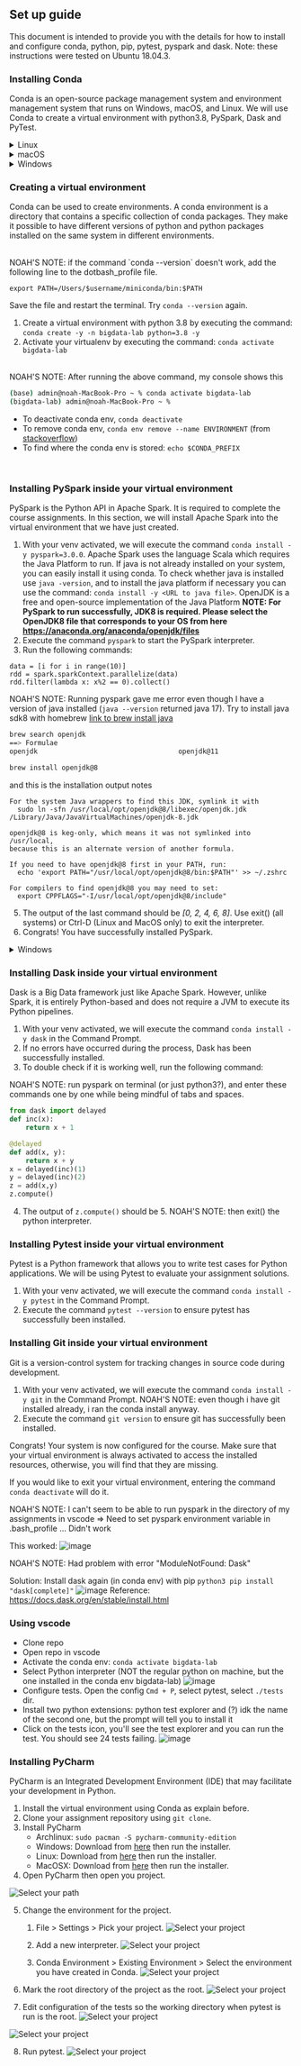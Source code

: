 ## Set up guide

This document is intended to provide you with the details for how to install and
configure conda, python, pip, pytest, pyspark and dask.
Note: these instructions were tested on Ubuntu 18.04.3.


### Installing Conda

Conda is an open-source package management system and environment management system that runs on
Windows, macOS, and Linux. We will use Conda to create a virtual environment with python3.8,
PySpark, Dask and PyTest.

<details>
<summary>Linux</summary>

1. Download Miniconda for Linux by executing the following command:
   Note: Use `curl -O` if `wget` is not installed on your system.

```
    wget https://repo.anaconda.com/miniconda/Miniconda3-latest-Linux-$(uname -i).sh
```
2. Grant execution rights to the installer with the command
   `chmod +x Miniconda3-latest-Linux-$(uname -i).sh`.
3. Execute the installer by executing the command `./Miniconda3-latest-Linux-$(uname -i).sh`. 
   Press ENTER and scroll through the license agreement by pressing SPACE. If you accept the
   license agreement type `yes` and press ENTER. Enter the path where you want to install anaconda
   on your computer (for example `~/.condainstallation`). Finally, type `yes` to let the installer
   initialize conda.
4. Open a new terminal or reinitialize your shell with the command `source ~/.bashrc`.
5. To prevent conda from activating the default environment whenever you open a shell, use the
   following command: `conda config --set auto_activate_base false`.
6. Execute the command `conda update -y -n base -c defaults conda` to update conda to its latest
   version.
7. Congrats! You have successfully installed conda.

</details>

<details>
<summary>macOS</summary>

1. Download Miniconda for Linux by executing the following command:
   Note: Use `curl -O` if `wget` is not installed on your system.
	
	NOAH'S NOTE: run the command `brew install wget`

```
    wget https://repo.anaconda.com/miniconda/Miniconda3-latest-MacOSX-$(uname -m).sh
```
2. Grant execution rights to the installer with the command
   `chmod +x Miniconda3-latest-MacOSX-$(uname -m).sh`.
3. Execute the installer by executing the command `./Miniconda3-latest-MacOSX-$(uname -i).sh`. 
	
</br></br> NOAH'S NOTE: This didn't work for me, so (assuming that miniconda was installed in root dir, which you can check in the installation output of step 1) I ran `./Miniconda3-latest-MacOSX-x86_64.sh`, or whatever name it has, just run `ls` to find the exact file name </br></br>

   Press ENTER and scroll through the license agreement by pressing SPACE. If you accept the
   license agreement type `yes` and press ENTER. Enter the path where you want to install anaconda
   on your computer (for example `~/.condainstallation`). 
   
   </br></br> NOAH'S NOTE: For me, it installed in `Miniconda3 will now be installed into this location:
/Users/admin/miniconda3`</br></br>
   
   Finally, type `yes` to let the installer
   initialize conda.
4. Open a new terminal.
5. To prevent conda from activating the default environment whenever you open a shell, use the
   following command: `conda config --set auto_activate_base false`.
6. Execute the command `conda update -y -n base -c defaults conda` to update conda to its latest
   version.
7. Congrats! You have successfully installed conda.

</details>

<details>
<summary>Windows</summary>

1. Download Miniconda (Python 3.7 version) from this webpage:
   `https://docs.conda.io/en/latest/miniconda.html`
2. Execute the installer and follow instructions
![Anaconda Installer](alternatives/figures/anaconda-installer.JPG)
3. Access your Start Menu and search for the Anaconda Prompt
![Anaconda Command Prompt](alternatives/figures/anaconda-prompt.png)
4. Execute the command `conda update -y -n base -c defaults conda` inside the Anaconda Prompt to
   update conda to its latest version.
5. Congrats! You have successfully installed conda.
</details>

### Creating a virtual environment

Conda can be used to create environments. A conda environment is a directory that contains a
specific collection of conda packages. They make it possible to have different versions of python
and python packages installed on the same system in different environments.

</br>
NOAH'S NOTE: if the command `conda --version` doesn't work, add the following line to the dotbash_profile file.

```
export PATH=/Users/$username/miniconda/bin:$PATH
```

Save the file and restart the terminal. Try `conda --version` again.
</br>

1. Create a virtual environment with python 3.8 by executing the command: 
   `conda create -y -n bigdata-lab python=3.8 -y`
2. Activate your virtualenv by executing the command: `conda activate bigdata-lab`

</br> NOAH'S NOTE: After running the above command, my console shows this
```zsh
(base) admin@noah-MacBook-Pro ~ % conda activate bigdata-lab
(bigdata-lab) admin@noah-MacBook-Pro ~ % 
```
- To deactivate conda env, `conda deactivate`
- To remove conda env, `conda env remove --name ENVIRONMENT` (from [stackoverflow](https://stackoverflow.com/questions/49127834/removing-conda-environment))
- To find where the conda env is stored: `echo $CONDA_PREFIX`
</br>


### Installing PySpark inside your virtual environment

PySpark is the Python API in Apache Spark. It is required to complete the course assignments.
In this section, we will install Apache Spark into the virtual environment that we
have just created.

1. With your venv activated, we will execute the command `conda install -y pyspark=3.0.0`.
   Apache Spark uses the language Scala which requires the Java Platform to run. If java is not
   already installed on your system, you can easily install it using conda.
   To check whether java is installed use `java -version`, and to install the java platform if
   necessary you can use the command: `conda install -y <URL to java file>`.
   OpenJDK is a free and open-source implementation of the Java Platform
   **NOTE: For PySpark to run successfully, JDK8 is required. Please select the OpenJDK8 file that corresponds to
   your OS from here https://anaconda.org/anaconda/openjdk/files**
3. Execute the command `pyspark` to start the PySpark interpreter.
4. Run the following commands:

```
data = [i for i in range(10)]
rdd = spark.sparkContext.parallelize(data)
rdd.filter(lambda x: x%2 == 0).collect()
```

NOAH'S NOTE: Running pyspark gave me error even though I have a version of java installed (`java --version` returned java 17). Try to install java sdk8 with homebrew [link to brew install java](https://mkyong.com/java/how-to-install-java-on-mac-osx/#homebrew-install-java-8-on-macos)
```bash
brew search openjdk
==> Formulae
openjdk                                   openjdk@11                                  openjdk@8  
```
```bash
brew install openjdk@8
```
and this is the installation output notes
```
For the system Java wrappers to find this JDK, symlink it with
  sudo ln -sfn /usr/local/opt/openjdk@8/libexec/openjdk.jdk /Library/Java/JavaVirtualMachines/openjdk-8.jdk

openjdk@8 is keg-only, which means it was not symlinked into /usr/local,
because this is an alternate version of another formula.

If you need to have openjdk@8 first in your PATH, run:
  echo 'export PATH="/usr/local/opt/openjdk@8/bin:$PATH"' >> ~/.zshrc

For compilers to find openjdk@8 you may need to set:
  export CPPFLAGS="-I/usr/local/opt/openjdk@8/include"
```


5. The output of the last command should be *[0, 2, 4, 6, 8]*.
   Use exit() (all systems) or Ctrl-D (Linux and MacOS only) to exit the interpreter.
6. Congrats! You have successfully installed PySpark.

<details>
<summary>Windows</summary>

1. You have just installed PySpark, however, you may observe bugs if you try to access the PySpark interpreter.
![PySpark winutils bugs](figures/windows/pyspark-bugs.JPG)
2. Download winutils.exe from [here](http://public-repo-1.hortonworks.com/hdp-win-alpha/winutils.exe)
3. Create a winutils folder to copy the executable to it (e.g. `C:\Users\umroot\AppData\Local\Programs\Hadoop\bin\winutils.exe`)
4. Create a new environment variable and name it `HADOOP_HOME`. Set the variable value to the path of the `Hadoop` directory.
Note: If you don't know how to set environment variables, see these steps.
![Setting Hadoop Home](figures/windows/setting-hadoop-home.JPG)

    - Start menu
    - Control Panel
    - User Accounts
    - Change my environment variables (last option on the lefthand-side menu or search "Edit environment variables")
    - Click on `New...` under `User variables for <your username>`
    ![Environment variables window](figures/windows/environmentvars.JPG)
    - Set variable name to `HADOOP_HOME` and variable value to the path of the `Hadoop` directory. 
    - Press OK on both screens to finalize the changes.
</details>

### Installing Dask inside your virtual environment

Dask is a Big Data framework just like Apache Spark. However, unlike Spark, it is
entirely Python-based and does not require a JVM to execute its Python pipelines.

1. With your venv activated, we will execute the command `conda install -y dask` in the Command
   Prompt.
2. If no errors have occurred during the process, Dask has been successfully installed.
3. To double check if it is working well, run the following command:

NOAH'S NOTE: run pyspark on terminal (or just python3?), and enter these commands one by one while being mindful of tabs and spaces.	
	
```python
from dask import delayed
def inc(x):
    return x + 1

@delayed
def add(x, y):
	return x + y
x = delayed(inc)(1)
y = delayed(inc)(2)
z = add(x,y)
z.compute()
```
4. The output of `z.compute()` should be 5.
	NOAH'S NOTE: then exit() the python interpreter.

### Installing Pytest inside your virtual environment

Pytest is a Python framework that allows you to write test cases for Python applications.
We will be using Pytest to evaluate your assignment solutions.

1. With your venv activated, we will execute the command `conda install -y pytest` in the Command
   Prompt.
2. Execute the command `pytest --version` to ensure pytest has successfully been installed.

### Installing Git inside your virtual environment

Git is a version-control system for tracking changes in source code during development.

1. With your venv activated, we will execute the command `conda install -y git` in the Command
   Prompt. NOAH'S NOTE: even though i have git installed already, i ran the conda install anyway.
2. Execute the command `git version` to ensure git has successfully been installed.

Congrats! Your system is now configured for the course.
Make sure that your virtual environment is always activated to access the installed resources,
otherwise, you will find that they are missing.

If you would like to exit your virtual environment, entering the command `conda deactivate`
will do it.

NOAH'S NOTE: I can't seem to be able to run pyspark in the directory of my assignments in vscode 
=> Need to set pyspark environment variable in .bash_profile ... Didn't work

This worked:
![image](https://user-images.githubusercontent.com/46866682/152660084-4e3b03c9-8e2c-4c75-9b80-0b0438fcdf25.png)

NOAH'S NOTE: Had problem with error "ModuleNotFound: Dask"

Solution: Install dask again (in conda env) with pip
```python3 pip install "dask[complete]"```
![image](https://user-images.githubusercontent.com/46866682/152660489-8a2f05a5-e91e-4894-b25d-0dfc03ff4f40.png)
Reference: https://docs.dask.org/en/stable/install.html
	
### Using vscode
- Clone repo
- Open repo in vscode
- Activate the conda env: `conda activate bigdata-lab`
- Select Python interpreter (NOT the regular python on machine, but the one installed in the conda env bigdata-lab)
![image](https://user-images.githubusercontent.com/46866682/150701609-101e1cbc-ce2a-4107-8fa0-6d1450744066.png)
- Configure tests. Open the config `Cmd + P`, select pytest, select `./tests` dir.
- Install two python extensions: python test explorer and (?) idk the name of the second one, but the prompt will tell you to install it
- Click on the tests icon, you'll see the test explorer and you can run the test. You should see 24 tests failing.
![image](https://user-images.githubusercontent.com/46866682/150701692-47e90683-b999-4e66-a30a-d84663800ffa.png)


	
### Installing PyCharm

PyCharm is an Integrated Development Environment (IDE) that may facilitate your development in Python.

1. Install the virtual environment using Conda as explain before.
2. Clone your assignment repository using `git clone`.
3. Install PyCharm
	- Archlinux: `sudo pacman -S pycharm-community-edition`
	- Windows: Download from [here](https://www.jetbrains.com/pycharm/download/#section=windows) then run the installer.
	- Linux: Download from [here](https://www.jetbrains.com/pycharm/download/#section=linux) then run the installer.
	- MacOSX: Download from [here](https://www.jetbrains.com/pycharm/download/#section=mac) then run the installer.
4. Open PyCharm then open you project.

![Select your path](figures/pycharm_01_open_directory.png)

5. Change the environment for the project.
	1. File > Settings > Pick your project.
	![Select your project](figures/pycharm_02_select_project_change_interpreter.png)

	2. Add a new interpreter.
	![Select your project](figures/pycharm_03_add_interpreter_add_button.png)

	3. Conda Environment > Existing Environment > Select the environment you have created in Conda.
	![Select your project](figures/pycharm_04_select_conda_environment.png)

6. Mark the root directory of the project as the root.
![Select your project](figures/pycharm_05_mark_as_root.png)

7. Edit configuration of the tests so the working directory when pytest is run is the root.
![Select your project](figures/pycharm_06_click_edit_run.png)

![Select your project](figures/pycharm_07_edit_working_dir.png)

8. Run pytest.
![Select your project](figures/pycharm_08_run_pytest.png)
